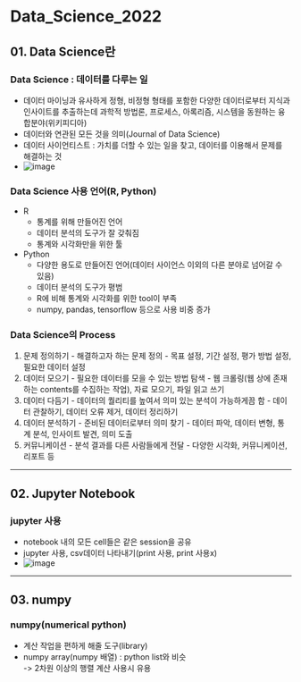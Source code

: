 # Data_Science_2022

## 01. Data Science란

### Data Science : 데이터를 다루는 일
  - 데이터 마이닝과 유사하게 정형, 비정형 형태를 포함한 다양한 데이터로부터 지식과 인사이트를 추출하는데 과학적 방법론, 프로세스, 아록리즘, 시스템을 동원하는 융합분야(위키피디아)
  - 데이터와 연관된 모든 것을 의미(Journal of Data Science)
  - 데이터 사이언티스트 : 가치를 더할 수 있는 일을 찾고, 데이터를 이용해서 문제를 해결하는 것
  - ![image](https://user-images.githubusercontent.com/79882248/172274158-b5312224-1f71-4791-b8ed-87270d86a3c0.png)

### Data Science 사용 언어(R, Python)
  - R
    - 통계를 위해 만들어진 언어
    - 데이터 분석의 도구가 잘 갖춰짐
    - 통계와 시각화만을 위한 툴
  - Python
    - 다양한 용도로 만들어진 언어(데이터 사이언스 이외의 다른 분야로 넘어갈 수 있음)
    - 데이터 분석의 도구가 평범
    - R에 비해 통계와 시각화를 위한 tool이 부족
    - numpy, pandas, tensorflow 등으로 사용 비중 증가

### Data Science의 Process
  1. 문제 정의하기
    - 해결하고자 하는 문제 정의
    - 목표 설정, 기간 설정, 평가 방법 설정, 필요한 데이터 설정
  2. 데이터 모으기
    - 필요한 데이터를 모을 수 있는 방법 탐색
    - 웹 크롤링(웹 상에 존재하는 contents를 수집하는 작업), 자료 모으기, 파일 읽고 쓰기
  3. 데이터 다듬기
    - 데이터의 퀄리티를 높여서 의미 있는 분석이 가능하게끔 함
    - 데이터 관찰하기, 데이터 오류 제거, 데이터 정리하기
  4. 데이터 분석하기
    - 준비된 데이터로부터 의미 찾기
    - 데이터 파악, 데이터 변형, 통계 분석, 인사이트 발견, 의미 도출
  5. 커뮤니케이션
    - 분석 결과를 다른 사람들에게 전달
    - 다양한 시각화, 커뮤니케이션, 리포트 등

---

## 02. Jupyter Notebook

### jupyter 사용
  - notebook 내의 모든 cell들은 같은 session을 공유
  - jupyter 사용, csv데이터 나타내기(print 사용, print 사용x)
  - ![image](https://user-images.githubusercontent.com/79882248/172289216-689a5d39-3520-4d16-a957-3ff4430f5bd3.png)

---

## 03. numpy

### numpy(numerical python)
  - 계산 작업을 편하게 해줄 도구(library)
  - numpy array(numpy 배열) : python list와 비슷  
    -> 2차원 이상의 행렬 계산 사용시 유용
  
